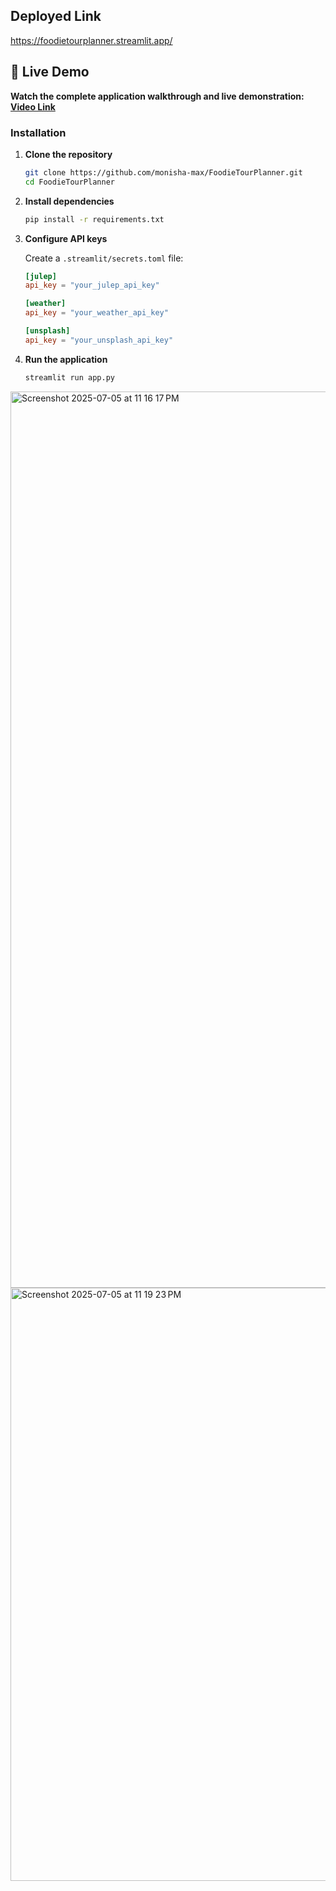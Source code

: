 ## Deployed Link
https://foodietourplanner.streamlit.app/

## 🎥 Live Demo

**Watch the complete application walkthrough and live demonstration:**
**[Video Link](https://drive.google.com/file/d/1JHUkwRVL9nZfNxt69X75-0JQLP9gXX4H/view?usp=sharing)**


### Installation

1. **Clone the repository**
   ```bash
   git clone https://github.com/monisha-max/FoodieTourPlanner.git
   cd FoodieTourPlanner
   ```

2. **Install dependencies**
   ```bash
   pip install -r requirements.txt
   ```

3. **Configure API keys**
   
   Create a `.streamlit/secrets.toml` file:
   ```toml
   [julep]
   api_key = "your_julep_api_key"

   [weather]
   api_key = "your_weather_api_key"

   [unsplash]
   api_key = "your_unsplash_api_key"
   ```
   
4. **Run the application**
   ```bash
   streamlit run app.py
   ```
<img width="1434" alt="Screenshot 2025-07-05 at 11 16 17 PM" src="https://github.com/user-attachments/assets/1d74c79f-a14d-4669-945a-f574d73487b4" />

<img width="949" alt="Screenshot 2025-07-05 at 11 19 23 PM" src="https://github.com/user-attachments/assets/a86e5a16-58a6-4f9a-882a-965eac094bd1" />



   


